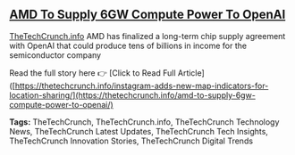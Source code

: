 ## [AMD To Supply 6GW Compute Power To OpenAI]([https://thetechcrunch.info/instagram-adds-new-map-indicators-for-location-sharing/](https://thetechcrunch.info/amd-to-supply-6gw-compute-power-to-openai/))

[TheTechCrunch.info](https://thetechcrunch.info/) AMD has finalized a long-term chip supply agreement with OpenAI that could produce tens of billions in income for the semiconductor company

Read the full story here 👉 [Click to Read Full Article]([https://thetechcrunch.info/instagram-adds-new-map-indicators-for-location-sharing/](https://thetechcrunch.info/amd-to-supply-6gw-compute-power-to-openai/)

**Tags:** TheTechCrunch, TheTechCrunch.info, TheTechCrunch Technology News, TheTechCrunch Latest Updates, TheTechCrunch Tech Insights, TheTechCrunch Innovation Stories, TheTechCrunch Digital Trends
